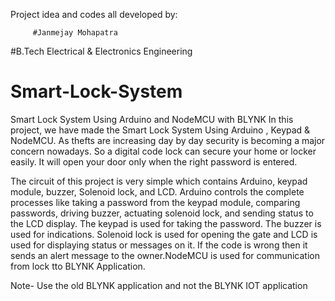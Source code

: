 Project idea and codes all developed by: 
         
         
         #Janmejay Mohapatra 
#B.Tech Electrical & Electronics Engineering

# Smart-Lock-System
Smart Lock System Using Arduino and NodeMCU with BLYNK
In this project, we have made the Smart Lock System Using Arduino , Keypad & NodeMCU. As thefts are increasing day by day security is becoming a major concern nowadays. So a digital code lock can secure your home or locker easily. It will open your door only when the right password is entered.

The circuit of this project is very simple which contains Arduino, keypad module, buzzer, Solenoid lock, and LCD. Arduino controls the complete processes like taking a password from the keypad module, comparing passwords, driving buzzer, actuating solenoid lock, and sending status to the LCD display. The keypad is used for taking the password. The buzzer is used for indications. Solenoid lock is used for opening the gate  and LCD is used for displaying status or messages on it. If the code is wrong then it sends an alert message to the owner.NodeMCU is used for communication from lock tto BLYNK Application.


Note- Use the old BLYNK application and not the BLYNK IOT application

